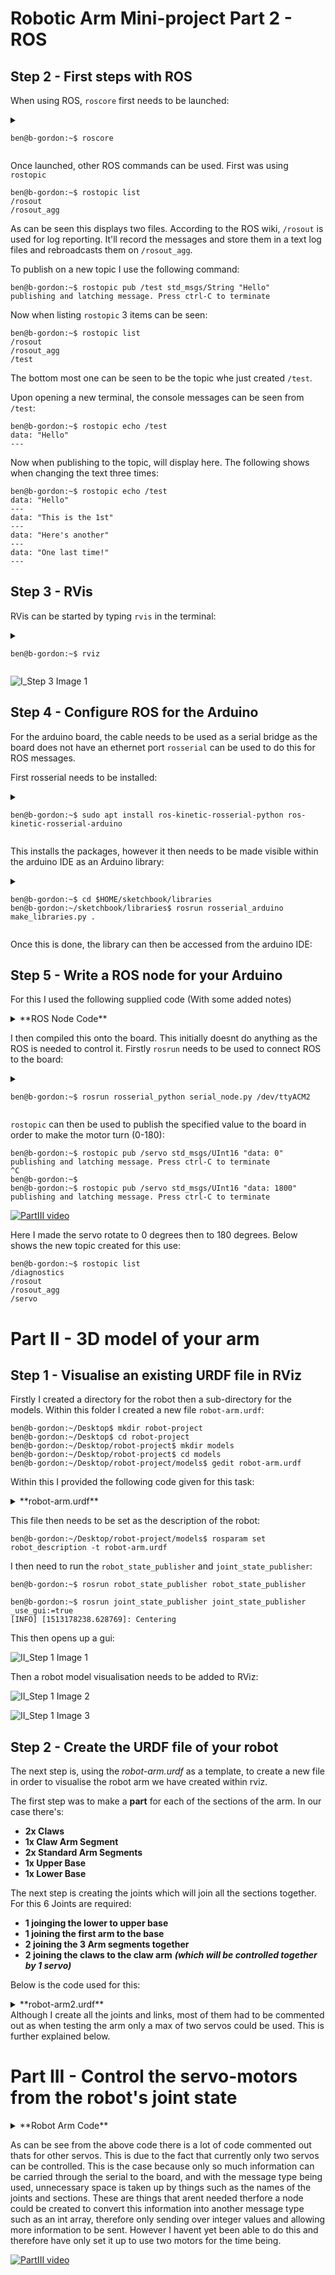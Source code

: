 Robotic Arm Mini-project Part 2 - ROS
=====================================
Step 2 - First steps with ROS
-----------------------------
When using ROS, `roscore` first needs to be launched:

<details><summary>

```console
ben@b-gordon:~$ roscore
```

</summary><p>

```console
... logging to /home/ben/.ros/log/d2504b20-dfa8-11e7-bd44-3464a9c0be15/roslaunch-b-gordon-9982.log
Checking log directory for disk usage. This may take awhile.
Press Ctrl-C to interrupt
Done checking log file disk usage. Usage is <1GB.

started roslaunch server http://b-gordon:32785/
ros_comm version 1.12.12


SUMMARY
========

PARAMETERS
 * /rosdistro: kinetic
 * /rosversion: 1.12.12

NODES

auto-starting new master
process[master]: started with pid [9993]
ROS_MASTER_URI=http://b-gordon:11311/

setting /run_id to d2504b20-dfa8-11e7-bd44-3464a9c0be15
process[rosout-1]: started with pid [10006]
started core service [/rosout]

```

</p></details>

Once launched, other ROS commands can be used.
First was using `rostopic`

```console
ben@b-gordon:~$ rostopic list
/rosout
/rosout_agg
```

As can be seen this displays two files.
According to the ROS wiki, `/rosout` is used for log reporting. It'll record the messages and store them in a text log files and
rebroadcasts them on `/rosout_agg`.

To publish on a new topic I use the following command:
```console
ben@b-gordon:~$ rostopic pub /test std_msgs/String "Hello"
publishing and latching message. Press ctrl-C to terminate
```

Now when listing `rostopic` 3 items can be seen:
```console
ben@b-gordon:~$ rostopic list
/rosout
/rosout_agg
/test
```
The bottom most one can be seen to be the topic whe just created `/test`.


Upon opening a new terminal, the console messages can be seen from `/test`:
```console
ben@b-gordon:~$ rostopic echo /test
data: "Hello"
---
```
Now when publishing to the topic, will display here. The following shows when changing the text three times:
```console
ben@b-gordon:~$ rostopic echo /test
data: "Hello"
---
data: "This is the 1st"
---
data: "Here's another"
---
data: "One last time!"
---
```

Step 3 - RVis
-------------
RVis can be started by typing `rvis` in the terminal:

<details><summary>

```console
ben@b-gordon:~$ rviz
```

</summary><p>
	
```console
[ INFO] [1513172101.975307629]: rviz version 1.12.13
[ INFO] [1513172101.975403008]: compiled against Qt version 5.5.1
[ INFO] [1513172101.975438626]: compiled against OGRE version 1.9.0 (Ghadamon)
[ INFO] [1513172102.838869035]: Stereo is NOT SUPPORTED
[ INFO] [1513172102.839542774]: OpenGl version: 3 (GLSL 1.3).
```

</p></details>

![I_Step 3 Image 1][I_3_1]

[I_3_1]: https://github.com/NodrogJRB/ROCO222/blob/master/Images2/Practical_7/I_3_1.png?raw=true

Step 4 - Configure ROS for the Arduino
--------------------------------------
For the arduino board, the cable needs to be used as a serial bridge as the board does not have an ethernet port `rosserial` can be used to do this for ROS messages.

First rosserial needs to be installed:


<details><summary>

```console
ben@b-gordon:~$ sudo apt install ros-kinetic-rosserial-python ros-kinetic-rosserial-arduino
```

</summary><p>

```console
[sudo] password for ben: 
Reading package lists... Done
Building dependency tree       
.
.
.
Need to get 121 kB of archives.
After this operation, 971 kB of additional disk space will be used.
Do you want to continue? [Y/n]  
Get:1 http://packages.ros.org/ros/ubuntu xenial/main amd64 ros-kinetic-rosserial-msgs amd64 0.7.7-0xenial-20171129-142441-0800 [29.1 kB]
.
.
.
Setting up ros-kinetic-rosserial-client (0.7.7-0xenial-20171129-143316-0800) ...
Setting up ros-kinetic-rosserial-arduino (0.7.7-0xenial-20171129-143838-0800) ...
Setting up ros-kinetic-rosserial-python (0.7.7-0xenial-20171129-143249-0800) ...

```

</p></details>

This installs the packages, however it then needs to be made visible within the arduino IDE as an Arduino library:

<details><summary>

```console
ben@b-gordon:~$ cd $HOME/sketchbook/libraries
ben@b-gordon:~/sketchbook/libraries$ rosrun rosserial_arduino make_libraries.py .
```

</summary><p>

```console
Exporting to .
Exporting actionlib

  Messages:
.
.
.

  Messages:
    InteractiveMarker,ImageMarker,InteractiveMarkerInit,MenuEntry,InteractiveMarkerControl,InteractiveMarkerPose,InteractiveMarkerFeedback,InteractiveMarkerUpdate,MarkerArray,Marker,

```

</p></details>

Once this is done, the library can then be accessed from the arduino IDE:


Step 5 - Write a ROS node for your Arduino
------------------------------------------
For this I used the following supplied code (With some added notes)

<details><summary>**ROS Node Code**</summary><p>

```cpp
//Include Packages
#include <ros.h>
#include <std_msgs/UInt16.h>
#include <Servo.h>

using namespace ros; //location

NodeHandle nh; //Node declare
Servo servo; //Servo declare

void cb(const std_msgs::UInt16 & msg) //Uses 16 bit (UInt16) message as input, writes the data of
{                                     //the message to the servo.
  servo.write(msg.data); //Write 0 - 180 to servo 
}

Subscriber<std_msgs::UInt16> sub("servo", cb); //Creates sub of "servo" cb

void setup()
{
  nh.initNode(); //Initialise Node
  nh.subscribe(sub);
  
  servo.attach(9); //Attach to pin 9
}

void loop()
{
  nh.spinOnce();
  delay(1);
}
```

</p></details>

I then compiled this onto the board. This initially doesnt do anything as the ROS is needed to control it. Firstly `rosrun`
needs to be used to connect ROS to the board:

<details><summary>
	
```console
ben@b-gordon:~$ rosrun rosserial_python serial_node.py /dev/ttyACM2
```

</summary><p>
	
```console
[INFO] [1513175978.110677]: ROS Serial Python Node
[INFO] [1513175978.132362]: Connecting to /dev/ttyACM2 at 57600 baud
[INFO] [1513175980.274828]: Note: subscribe buffer size is 280 bytes
[INFO] [1513175980.276040]: Setup subscriber on servo [std_msgs/UInt16]

```

</p></details>

`rostopic` can then be used to publish the specified value to the board in order to make the motor turn (0-180):
```console
ben@b-gordon:~$ rostopic pub /servo std_msgs/UInt16 "data: 0"
publishing and latching message. Press ctrl-C to terminate
^C  
ben@b-gordon:~$ 
ben@b-gordon:~$ rostopic pub /servo std_msgs/UInt16 "data: 1800"
publishing and latching message. Press ctrl-C to terminate

```

[![PartIII video](https://i.ytimg.com/vi/Ndkt1RIQ37k/sddefault.jpg)](https://youtu.be/Ndkt1RIQ37k)

Here I made the servo rotate to 0 degrees then to 180 degrees.
Below shows the new topic created for this use:
```console
ben@b-gordon:~$ rostopic list
/diagnostics
/rosout
/rosout_agg
/servo

```

Part II - 3D model of your arm
==============================
Step 1 - Visualise an existing URDF file in RViz
------------------------------------------------

Firstly I created a directory for the robot then a sub-directory for the models. Within this folder I created a new file 
`robot-arm.urdf`:

```console
ben@b-gordon:~/Desktop$ mkdir robot-project
ben@b-gordon:~/Desktop$ cd robot-project
ben@b-gordon:~/Desktop/robot-project$ mkdir models 
ben@b-gordon:~/Desktop/robot-project$ cd models
ben@b-gordon:~/Desktop/robot-project/models$ gedit robot-arm.urdf

```

Within this I provided the following code given for this task:

<details><summary>**robot-arm.urdf**</summary><p>
	
```xml
<?xml version="1.0"?>
<robot name="roco_arm">
	<link name="base_link">
		<visual>
			<geometry>
				<cylinder length="0.06" radius="0.1"/>
			</geometry>
		</visual>
	</link>
	
	<link name="first_segment">
		<visual>
			<geometry>
				<box size="0.6 0.05 0.1"/>
			</geometry>
			<origin rpy="0 0 0" xyz="-0.3 0 0"/>
		</visual>
	</link>
	
	<joint name="base_to_first" type="revolute">
		<axis xyz="0 1 0"/>
		<limit effort="1000" lower="0" upper="3.14" velocity="0.5"/>
		<parent link="base_link"/>
		<child link="first_segment"/>
		<origin xyz="0 0 0.03"/>
	</joint>
</robot>
```

</p></details>

This file then needs to be set as the description of the robot:
```console
ben@b-gordon:~/Desktop/robot-project/models$ rosparam set robot_description -t robot-arm.urdf
```

I then need to run the `robot_state_publisher` and `joint_state_publisher`:
```console
ben@b-gordon:~$ rosrun robot_state_publisher robot_state_publisher 
```
```console
ben@b-gordon:~$ rosrun joint_state_publisher joint_state_publisher _use_gui:=true
[INFO] [1513178238.628769]: Centering
```

This then opens up a gui:

![II_Step 1 Image 1][II_1_1]

[II_1_1]: https://github.com/NodrogJRB/ROCO222/blob/master/Images2/Practical_7/II_1_1.png?raw=true


Then a robot model visualisation needs to be added to RViz:

![II_Step 1 Image 2][II_1_2]

![II_Step 1 Image 3][II_1_3]

[II_1_2]: https://github.com/NodrogJRB/ROCO222/blob/master/Images2/Practical_7/II_1_2.png?raw=true
[II_1_3]: https://github.com/NodrogJRB/ROCO222/blob/master/Images2/Practical_7/II_1_3.png?raw=true



Step 2 - Create the URDF file of your robot
-------------------------------------------
The next step is, using the *robot-arm.urdf* as a template, to create a new file in order to
visualise the robot arm we have created within rviz.

The first step was to make a **part** for each of the sections of the arm. In our case there's:
* **2x Claws**
* **1x Claw Arm Segment**
* **2x Standard Arm Segments**
* **1x Upper Base**
* **1x Lower Base**

The next step is creating the joints which will join all the sections together. For this 
6 Joints are required:
* **1 joinging the lower to upper base**
* **1 joining the first arm to the base**
* **2 joining the 3 Arm segments together**
* **2 joining the claws to the claw arm** ***(which will be controlled together by 1 servo)***

Below is the code used for this:

<details><summary> **robot-arm2.urdf** </summary><p>

```xml
<?xml version="1.0"?>
<robot name="roco_arm"> <!--name of robot-->
	
	<!--================Robot Arm Parts=================-->	
	
	<!--<link name="bottom_base"> <!-name of part->
		<visual>
			<geometry>
				<mesh filename = "file:///home/ben/Desktop/robot-project/models/parts/base.stl"/> <!-link to model file->
			</geometry>
		</visual>
	</link>
	
	<link name="top_base">
		<visual>
			<geometry>
				<mesh filename = "file:///home/ben/Desktop/robot-project/models/parts/base1.stl"/>
			</geometry>
		</visual>
	</link>-->
	
	<link name="first_segment">
		<visual>
			<geometry>
				<mesh filename = "file:///home/ben/Desktop/robot-project/models/parts/arm1.stl"/>
			</geometry>
			<!--origin rpy="0 0 0" xyz="-0.3 0 0"/-->
		</visual>
	</link>

	<link name="second_segment">
		<visual>
			<geometry>
				<mesh filename = "file:///home/ben/Desktop/robot-project/models/parts/arm1.stl"/>
			</geometry>
			<!--origin rpy="0 0 0" xyz="-0.3 0 0"/-->
		</visual>
	</link>

	<link name="claw_segment">
		<visual>
			<geometry>
				<mesh filename = "file:///home/ben/Desktop/robot-project/models/parts/claw1.stl"/>
			</geometry>
			
		</visual>
	</link>

	<!--<link name="first_claw">
		<visual>
			<geometry>
				<mesh filename = "file:///home/ben/Desktop/robot-project/models/parts/clawarm2.stl"/>
			</geometry>
			<!-origin rpy="0 0 0" xyz="-0.3 0 0"/->
		</visual>
	</link>

	<link name="second_claw">
		<visual>
			<geometry>
				<mesh filename = "file:///home/ben/Desktop/robot-project/models/parts/clawarm1.stl"/>
			</geometry>
			<!-origin rpy="0 0 0" xyz="-0.3 0 0"/->
		</visual>
	</link>-->
	
	<!--================Robot Arm Joints=================-->

	<!--<joint name="bottom_base_to_top_base" type="revolute">
		<axis xyz="0 1 0"/>
		<limit effort="1000" lower="0" upper="3.14" velocity="0.5"/>
		<parent link="bottom_base"/>
		<child link="top_base"/>
		<origin xyz="0 25 0" rpy="0 0 3.15"/>
	</joint>

	<joint name="top_base_to_first_segment" type="revolute">
		<axis xyz="0 1 0"/>
		<limit effort="1000" lower="0" upper="3.14" velocity="0.5"/>
		<parent link="top_base"/>
		<child link="first_segment"/>
		<origin xyz="0 -15 0" rpy="1.5 0 0"/>
	</joint>-->

	<joint name="first_segment_to_second_segment" type="revolute">
		<axis xyz="0 1 0"/>
		<limit effort="1000" lower="0" upper="3.14" velocity="0.5"/>
		<parent link="first_segment"/>
		<child link="second_segment"/>
		<origin xyz="-70 0 0" rpy="0 -1.5 0"/>
	</joint>

	<joint name="second_segment_to_claw_segment" type="revolute">
		<axis xyz="0 1 0"/>
		<limit effort="1000" lower="0" upper="3.14" velocity="0.5"/>
		<parent link="second_segment"/>
		<child link="claw_segment"/>
		<origin xyz="-70 0 0" rpy="0 -1.5 0"/>
	</joint>

	<!--<joint name="claw_segment_to_first_claw" type="revolute">
		<axis xyz="0 -1 0"/>
		<limit effort="1000" lower="0" upper="1.57" velocity="0.5"/>
		<parent link="claw_segment"/>
		<child link="first_claw"/>
		<origin xyz="-75 13 -20" rpy="-1.6 3.1 1.57"/>
		<mimic joint="claw_segment_to_second_claw"/>
	</joint>

	<joint name="claw_segment_to_second_claw" type="revolute">
		<axis xyz="0 1 0"/>
		<limit effort="1000" lower="0" upper="1.57" velocity="0.5"/>
		<parent link="claw_segment"/>
		<child link="second_claw"/>
		<origin xyz="-75 -3 -22" rpy="-1.6 3.1 1.57"/>
	</joint>-->
</robot>
```

</p></details>
Although I create all the joints and links, most of them had to be commented out as when testing the arm only a max of
two servos could be used. This is further explained below.

Part III - Control the servo-motors from the robot's joint state
================================================================


<details><summary> **Robot Arm Code** </summary><p>

```cpp
//Include Packages
#include <ros.h>
#include <sensor_msgs/JointState.h>
#include <Servo.h>

using namespace ros; //location

NodeHandle nh; //Node declare
Servo base; //Servo declare
Servo link1;
Servo link2;
Servo link3;
Servo claw;

#define BASE  2
#define LINK1 3
#define LINK2 4
#define LINK3 5
#define CLAW  6

void cb(const sensor_msgs::JointState& msg) //Uses 16 bit (UInt16) message as input, writes the data of
{                                     //the message to the servo.
  //int angle_base  = (int)(msg.position[0] * 180/3.14); //conversion from angle in radions to degrees
  //int angle_link1 = (int)(msg.position[1] * 180/3.14);
  int angle_link2 = (int)(msg.position[0] * 180/3.14);
  int angle_link3 = (int)(msg.position[1] * 180/3.14);
  //int angle_claw  = (int)(msg.position[3] * 180/3.14);
  
  //base.write(angle_base); //Write 0 - 180 to servo;
  //link1.write(angle_link1);
  link2.write(angle_link2);
  link3.write(angle_link3);
  //claw.write(angle_claw);
}

Subscriber<sensor_msgs::JointState> sub("joint_states", cb); //Creates sub of "servo" cb

void setup()
{
  nh.initNode(); //Initialise Node
  nh.subscribe(sub);
  
  //base.attach(2); //Attach to pin 9
  //link1.attach(3);
  link2.attach(4);
  link3.attach(5);
  //claw.attach(6);
void loop()
{
  nh.spinOnce();
  delay(1);
}
```

</p></details>

As can be see from the above code there is a lot of code commented out thats for other servos. This is due to the fact that
currently only two servos can be controlled. This is the case because only so much information can be carried through
the serial to the board, and with the message type being used, unnecessary space is taken up by things such as the names of
the joints and sections. These are things that arent needed therfore a node could be created to convert this information
into another message type such as an int array, therefore only sending over integer values and allowing more information
to be sent. However I havent yet been able to do this and therefore have only set it up to use two motors for the time being.

[![PartIII video](https://i.ytimg.com/vi/3TiCBh8qIgg/sddefault.jpg)](https://youtu.be/3TiCBh8qIgg)
